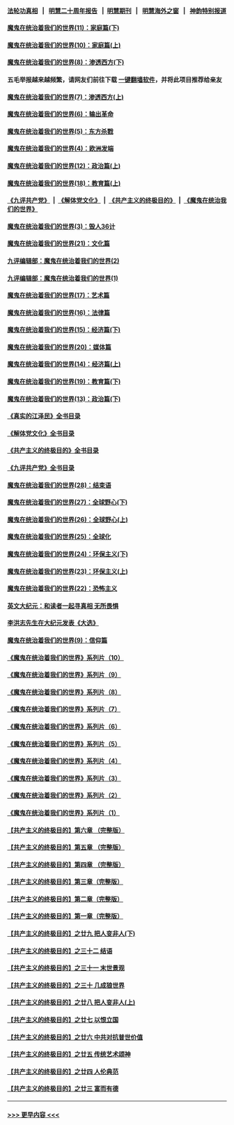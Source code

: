 #### [法轮功真相](https://github.com/gfw-breaker/truth/blob/master/README.md?t=0) &nbsp;&nbsp;|&nbsp;&nbsp; [明慧二十周年报告](https://github.com/gfw-breaker/mh-reports/blob/master/README.md?t=0) &nbsp;&nbsp;|&nbsp;&nbsp;[明慧期刊](https://github.com/gfw-breaker/mh-qikan) &nbsp;&nbsp;|&nbsp;&nbsp; [明慧海外之窗](https://github.com/gfw-breaker/mh-news/blob/master/README.md?t=0) &nbsp;&nbsp;|&nbsp;&nbsp; [神韵特别报道](https://github.com/gfw-breaker/mh-news/blob/master/shenyun.md?t=0)
#### [魔鬼在统治着我们的世界(11)：家庭篇(下)](../pages/nsc422/n10440961.md?t=12120950) 
#### [魔鬼在统治着我们的世界(10)：家庭篇(上)](../pages/nsc422/n10435448.md?t=12120950) 
#### [魔鬼在统治着我们的世界(8)：渗透西方(下)](../pages/nsc422/n10429603.md?t=12120950) 
#### 五毛举报越来越频繁，请网友们前往下载 [一键翻墙软件](https://github.com/gfw-breaker/ssr-accounts)，并将此项目推荐给亲友
#### [魔鬼在统治着我们的世界(7)：渗透西方(上)](../pages/nsc422/n10426013.md?t=12120950) 
#### [魔鬼在统治着我们的世界(6)：输出革命](../pages/nsc422/n10421536.md?t=12120950) 
#### [魔鬼在统治着我们的世界(5)：东方杀戮](../pages/nsc422/n10417707.md?t=12120950) 
#### [魔鬼在统治着我们的世界(4)：欧洲发端](../pages/nsc422/n10414890.md?t=12120950) 
#### [魔鬼在统治着我们的世界(12)：政治篇(上)](../pages/nsc422/n10444576.md?t=12120950) 
#### [魔鬼在统治着我们的世界(18)：教育篇(上)](../pages/nsc422/n10526970.md?t=12120950) 
#### [《九评共产党》](https://github.com/begood0513/9ping.md/blob/master/README.md) &nbsp;|&nbsp; [《解体党文化》](../../../../jtdwh.md/blob/master/README.md)  &nbsp;|&nbsp; [《共产主义的终极目的》](../../../../gczydzjmd.md/blob/master/README.md) &nbsp;|&nbsp; [《魔鬼在统治我们的世界》](../../../../mgztzwmdsj.md/blob/master/README.md) 
#### [魔鬼在统治着我们的世界(3)：毁人36计](../pages/nsc422/n10411583.md?t=12120950) 
#### [魔鬼在统治着我们的世界(21)：文化篇](../pages/nsc422/n10597706.md?t=12120950) 
#### [九评编辑部：魔鬼在统治着我们的世界(2)](../pages/nsc422/n10410036.md?t=12120950) 
#### [九评编辑部：魔鬼在统治着我们的世界(1)](../pages/nsc422/n10406825.md?t=12120950) 
#### [魔鬼在统治着我们的世界(17)：艺术篇](../pages/nsc422/n10499093.md?t=12120950) 
#### [魔鬼在统治着我们的世界(16)：法律篇](../pages/nsc422/n10485969.md?t=12120950) 
#### [魔鬼在统治着我们的世界(15)：经济篇(下)](../pages/nsc422/n10469975.md?t=12120950) 
#### [魔鬼在统治着我们的世界(20)：媒体篇](../pages/nsc422/n10586579.md?t=12120950) 
#### [魔鬼在统治着我们的世界(14)：经济篇(上)](../pages/nsc422/n10457370.md?t=12120950) 
#### [魔鬼在统治着我们的世界(19)：教育篇(下)](../pages/nsc422/n10564808.md?t=12120950) 
#### [魔鬼在统治着我们的世界(13)：政治篇(下)](../pages/nsc422/n10448270.md?t=12120950) 
#### [《真实的江泽民》全书目录](../pages/nsc422/n13721399.md?t=12120950) 
#### [《解体党文化》全书目录](../pages/nsc422/n13721157.md?t=12120950) 
#### [《共产主义的终极目的》全书目录](../pages/nsc422/n13721048.md?t=12120950) 
#### [《九评共产党》全书目录](../pages/nsc422/n13708085.md?t=12120950) 
#### [魔鬼在统治着我们的世界(28)：结束语](../pages/nsc422/n10936246.md?t=12120950) 
#### [魔鬼在统治着我们的世界(27)：全球野心(下)](../pages/nsc422/n10928319.md?t=12120950) 
#### [魔鬼在统治着我们的世界(26)：全球野心(上)](../pages/nsc422/n10900318.md?t=12120950) 
#### [魔鬼在统治着我们的世界(25)：全球化](../pages/nsc422/n10788205.md?t=12120950) 
#### [魔鬼在统治着我们的世界(24)：环保主义(下)](../pages/nsc422/n10695307.md?t=12120950) 
#### [魔鬼在统治着我们的世界(23)：环保主义(上)](../pages/nsc422/n10688613.md?t=12120950) 
#### [魔鬼在统治着我们的世界(22)：恐怖主义](../pages/nsc422/n10614727.md?t=12120950) 
#### [英文大纪元：和读者一起寻真相 无所畏惧](../pages/nsc422/n12542027.md?t=12120950) 
#### [李洪志先生在大纪元发表《大选》](../pages/nsc422/n12534746.md?t=12120950) 
#### [魔鬼在统治着我们的世界(9)：信仰篇](../pages/nsc422/n10432159.md?t=12120950) 
#### [《魔鬼在统治着我们的世界》系列片（10）](../pages/nsc422/n12292670.md?t=12120950) 
#### [《魔鬼在统治着我们的世界》系列片（9）](../pages/nsc422/n12290859.md?t=12120950) 
#### [《魔鬼在统治着我们的世界》系列片（8）](../pages/nsc422/n12287445.md?t=12120950) 
#### [《魔鬼在统治着我们的世界》系列片（7）](../pages/nsc422/n12283425.md?t=12120950) 
#### [《魔鬼在统治着我们的世界》系列片（6）](../pages/nsc422/n12282314.md?t=12120950) 
#### [《魔鬼在统治着我们的世界》系列片（5）](../pages/nsc422/n12281419.md?t=12120950) 
#### [《魔鬼在统治着我们的世界》系列片（4）](../pages/nsc422/n12274024.md?t=12120950) 
#### [《魔鬼在统治着我们的世界》系列片（3）](../pages/nsc422/n12271322.md?t=12120950) 
#### [《魔鬼在统治着我们的世界》系列片（2）](../pages/nsc422/n12269049.md?t=12120950) 
#### [《魔鬼在统治着我们的世界》系列片（1）](../pages/nsc422/n12267575.md?t=12120950) 
#### [【共产主义的终极目的】第六章 （完整版）](../pages/nsc422/n11428913.md?t=12120950) 
#### [【共产主义的终极目的】第五章 （完整版）](../pages/nsc422/n11428912.md?t=12120950) 
#### [【共产主义的终极目的】第四章 （完整版）](../pages/nsc422/n11428907.md?t=12120950) 
#### [【共产主义的终极目的】第三章（完整版）](../pages/nsc422/n11428848.md?t=12120950) 
#### [【共产主义的终极目的】第二章（完整版）](../pages/nsc422/n11428831.md?t=12120950) 
#### [【共产主义的终极目的】第一章（完整版）](../pages/nsc422/n11417651.md?t=12120950) 
#### [【共产主义的终极目的】之廿九 把人变非人(下)](../pages/nsc422/n11344140.md?t=12120950) 
#### [【共产主义的终极目的】之三十二 结语](../pages/nsc422/n11360535.md?t=12120950) 
#### [【共产主义的终极目的】之三十一 末世景观](../pages/nsc422/n11351129.md?t=12120950) 
#### [【共产主义的终极目的】之三十 几成狼世界](../pages/nsc422/n11348280.md?t=12120950) 
#### [【共产主义的终极目的】之廿八 把人变非人(上)](../pages/nsc422/n11340492.md?t=12120950) 
#### [【共产主义的终极目的】之廿七 以恨立国](../pages/nsc422/n11336944.md?t=12120950) 
#### [【共产主义的终极目的】之廿六 中共对抗普世价值](../pages/nsc422/n11324785.md?t=12120950) 
#### [【共产主义的终极目的】之廿五 传统艺术颂神](../pages/nsc422/n11296396.md?t=12120950) 
#### [【共产主义的终极目的】之廿四 人伦典范](../pages/nsc422/n11296397.md?t=12120950) 
#### [【共产主义的终极目的】之廿三 富而有德](../pages/nsc422/n11283598.md?t=12120950) 

----
#### [ >>> 更早内容 <<< ](../indexes/nsc422-earlier.md)
